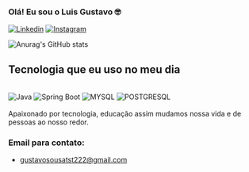  ### Olá! Eu sou o Luis Gustavo 🤓

 [![Linkedin](https://img.shields.io/badge/LinkedIn-0077B5?style=for-the-badge&logo=linkedin&logoColor=white)](https://www.linkedin.com/in/luis-gustavo-sousa-pcd-0b70bb19a/)
 [![Instagram](	https://img.shields.io/badge/Instagram-E4405F?style=for-the-badge&logo=instagram&logoColor=white)](https://www.instagram.com/21luisgustavo/)


 ![Anurag's GitHub stats](https://github-readme-stats.vercel.app/api?username=Gustdv&show_icons=true&theme=dracula)

 ## Tecnologia que eu uso no meu dia

 <div style="display: inine_block"><br/>
   <img olign="center" alt="Java" src="https://img.shields.io/badge/Java-ED8B00?style=for-the-badge&logo=openjdk&logoColor=white"/>
   <img olign="center" alt="Spring Boot" src="https://img.shields.io/badge/Spring-6DB33F?style=for-the-badge&logo=spring&logoColor=white"/>
   <img olign="center" alt="MYSQL" src="https://img.shields.io/badge/MySQL-00000F?style=for-the-badge&logo=mysql&logoColor=white"/>
   <img olign="center" alt="POSTGRESQL" src="https://img.shields.io/badge/PostgreSQL-316192?style=for-the-badge&logo=postgresql&logoColor=white"/>   
    
 </div><br/>
 Apaixonado por tecnologia, educação assim mudamos nossa vida e de pessoas ao nosso redor.

 ### Email para contato: 
 - gustavosousatst222@gmail.com
